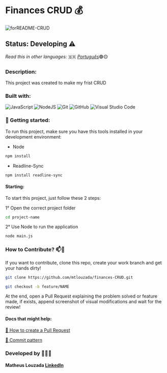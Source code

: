 # Finances CRUD 💰

![forREADME-CRUD](https://github.com/mtlouzada/finances-CRUD/assets/120414065/236fa4c5-a390-449f-b0ff-56115d5834d0)

## Status: Developing ⚠️

_Read this in other languages:_ 🇧🇷 [_Português_](./translations/README-ptBR.md)🟢🟡

### Description:

This project was created to make my frist CRUD

### Built with:

![JavaScript](https://img.shields.io/badge/javascript-%23323330.svg?style=for-the-badge&logo=javascript&logoColor=%23F7DF1E) ![NodeJS](https://img.shields.io/badge/node.js-6DA55F?style=for-the-badge&logo=node.js&logoColor=white) ![Git](https://img.shields.io/badge/git-%23F05033.svg?style=for-the-badge&logo=git&logoColor=white) ![GitHub](https://img.shields.io/badge/github-%23121011.svg?style=for-the-badge&logo=github&logoColor=white) ![Visual Studio Code](https://img.shields.io/badge/Visual%20Studio%20Code-0078d7.svg?style=for-the-badge&logo=visual-studio-code&logoColor=white)

### 🚀 Getting started:

To run this project, make sure you have this tools installed in your development environment:

* Node
```bash
npm install
```

* Readline-Sync
```bash
npm install readline-sync
```

#### Starting:

To start this project, just follow these 2 steps:

1° Open the correct project folder

```bash
cd project-name
```
2° Use Node to run the application

```bash
node main.js
```

### How to Contribute? 📫🦾
If you want to contribute, clone this repo, create your work branch and get your hands dirty!

```bash
git clone https://github.com/mtlouzada/finances-CRUD.git
```

```bash
git checkout -b feature/NAME
```

At the end, open a Pull Request explaining the problem solved or feature made, if exists, append screenshot of visual modifications and wait for the review!

#### Docs that might help:

[📝 How to create a Pull Request](https://www.atlassian.com/br/git/tutorials/making-a-pull-request)

[💾 Commit pattern](https://gist.github.com/joshbuchea/6f47e86d2510bce28f8e7f42ae84c716)

### Developed by 🧑🏻‍💻

#### Matheus Louzada [LinkedIn](https://www.linkedin.com/in/matheus-louzadaa)
